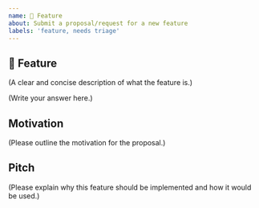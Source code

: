 ```yaml
---
name: 🚀 Feature
about: Submit a proposal/request for a new feature
labels: 'feature, needs triage'
---
```


<!--
    If you like to follow up or discuss the feature with us, post a message in our [![Slack](https://opctl-slackin.herokuapp.com/badge.svg)](https://opctl-slackin.herokuapp.com/) channel. 
-->

## 🚀 Feature

(A clear and concise description of what the feature is.)

(Write your answer here.)

## Motivation

(Please outline the motivation for the proposal.)

## Pitch

(Please explain why this feature should be implemented and how it would be used.)


